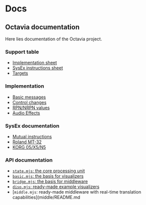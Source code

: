 # Docs
## Octavia documentation
Here lies documentation of the Octavia project.

### Support table
* [Implementation sheet](support/implementation.md)
* [SysEx instructions sheet](support/sysex.md)
* [Targets](support/target.md)

### Implementation
* [Basic messages](impl/basic.md)
* [Control changes](impl/cc.md)
* [RPN/NRPN values](impl/pn.md)
* [Audio Effects](impl/efx.md)

### SysEx documentation
* [Mutual instructions](sysex/mutual.md)
* [Roland MT-32](sysex/mt32.md)
* [KORG 05/X5/N5](sysex/korgOld.md)

### API documentation
* [`state.mjs`: the core processing unit](state/README.md)
* [`basic.mjs`: the basis for visualizers](basic/README.md)
* [`bridge.mjs`: the basis for middleware](bridge/README.md)
* [`disp.mjs`: ready-made example visualizers](disp/README.md)
* [`middle.mjs`: ready-made middleware with real-time translation capabilities](middle/README.md
